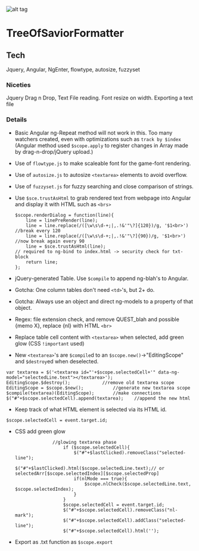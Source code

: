 ![alt tag](http://res.cloudinary.com/dmj8qtant/image/upload/c_limit,w_600/v1452900630/lbweuszj5mblgdhma1aj.png)
# TreeOfSaviorFormatter

## Tech

Jquery, Angular, NgEnter, flowtype, autosize, fuzzyset

### Niceties

Jquery Drag n Drop, Text File reading. Font resize on width. Exporting a text file

### Details

  - Basic Angular ng-Repeat method will not work in this. Too many watchers created, even with optimizations such as ```track by $index``` (Angular method used ```$scope.apply``` to register changes in Array made by drag-n-drop/jQuery upload.)
  - Use of ```flowtype.js``` to make scaleable font for the game-font rendering.
  - Use of ```autosize.js``` to autosize ```<textarea>``` elements to avoid overflow.
  - Use of ```fuzzyset.js``` for fuzzy searching and close comparison of strings.
  - Use ```$sce.trustAsHtml``` to grab rendered text from webpage into Angular and display it with HTML such as ```<brs>```

  
  		$scope.renderDialog = function(line){
			line = linePreRender(line);
            line = line.replace(/([\w\s\d-+;|,.!&'"\?]{120})/g, '$1<br>')		//break every 120
            line = line.replace(/([\w\s\d-+;|,.!&'"\?]{90})/g, '$1<br>')		//now break again every 90
            line = $sce.trustAsHtml(line);										// required to ng-bind to index.html -> security check for txt-block
			return line;
		};
	
	
- jQuery-generated Table. Use ```$compile``` to append ng-blah's to Angular.
- Gotcha: One column tables don't need ```<td>```'s, but 2+ do.
- Gotcha: Always use an object and direct ng-models to a property of that object.
- Regex: file extension check, and remove QUEST_blah and possible {memo X}, replace {nl} with HTML ```<br>```
- Replace table cell content with ```<textarea>``` when selected, add green glow (CSS ```!important``` used)
- New ```<textarea>```'s are ```$compile```d to an ```$scope.new()```->"EditingScope" and ```$destroy```ed when deselected.

```
var textarea = $('<textarea id="'+$scope.selectedCell+'" data-ng-model="selectedLine.text"></textarea>');
EditingScope.$destroy();			//remove old textarea scope
EditingScope = $scope.$new();			//generate new textarea scope
$compile(textarea)(EditingScope);		//make connections
$("#"+$scope.selectedCell).append(textarea);	//append the new html
```

- Keep track of what HTML element is selected via its HTML id.
```
$scope.selectedCell = event.target.id;
```
- CSS add green glow
	

					//glowing textarea phase
						if ($scope.selectedCell){
							$("#"+$lastClicked).removeClass("selected-line");
							$("#"+$lastClicked).html($scope.selectedLine.text);// or selectedArr[$scope.selectedIndex][$scope.selectedProp]
							if(nlMode === true){
								$scope.nlCheck($scope.selectedLine.text, $scope.selectedIndex);
							}
						}
						$scope.selectedCell = event.target.id;
						$("#"+$scope.selectedCell).removeClass("nl-mark");
						$("#"+$scope.selectedCell).addClass("selected-line");
						$("#"+$scope.selectedCell).html('');

 - Export as .txt function as ```$scope.export```
